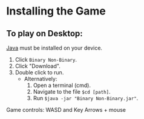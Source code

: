 # Installing the Game
## To play on Desktop:
[Java](https://www.java.com/ES/download/) must be installed on your device.
1. Click `Binary Non-Binary`.
2. Click "Download".
3. Double click to run.
   * Alternatively:
      1. Open a terminal (cmd).
      2. Navigate to the file `$cd [path]`.
      3. Run `$java -jar "Binary Non-Binary.jar"`.
 
Game controls: WASD and Key Arrows + mouse
